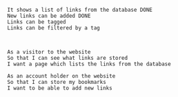 

    It shows a list of links from the database DONE
    New links can be added DONE
    Links can be tagged
    Links can be filtered by a tag



    As a visitor to the website
    So that I can see what links are stored
    I want a page which lists the links from the database

    As an account holder on the website
    So that I can store my bookmarks
    I want to be able to add new links
